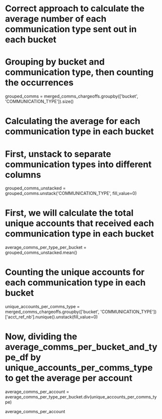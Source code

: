 # Correct approach to calculate the average number of each communication type sent out in each bucket

# Grouping by bucket and communication type, then counting the occurrences
grouped_comms = merged_comms_chargeoffs.groupby(['bucket', 'COMMUNICATION_TYPE']).size()

# Calculating the average for each communication type in each bucket
# First, unstack to separate communication types into different columns
grouped_comms_unstacked = grouped_comms.unstack('COMMUNICATION_TYPE', fill_value=0)
# First, we will calculate the total unique accounts that received each communication type in each bucket
average_comms_per_type_per_bucket = grouped_comms_unstacked.mean()

# Counting the unique accounts for each communication type in each bucket
unique_accounts_per_comms_type = merged_comms_chargeoffs.groupby(['bucket', 'COMMUNICATION_TYPE'])['acct_ref_nb'].nunique().unstack(fill_value=0)

# Now, dividing the average_comms_per_bucket_and_type_df by unique_accounts_per_comms_type to get the average per account
average_comms_per_account = average_comms_per_type_per_bucket.div(unique_accounts_per_comms_type)

average_comms_per_account
